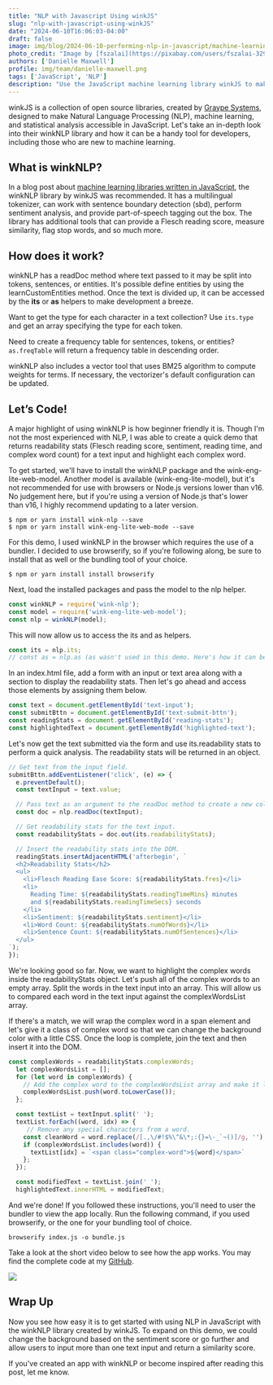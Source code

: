 ```yaml
---
title: "NLP with Javascript Using winkJS"
slug: "nlp-with-javascript-using-winkJS"
date: "2024-06-10T16:06:03-04:00"
draft: false
image: img/blog/2024-06-10-performing-nlp-in-javascript/machine-learning-robot.webp
photo_credit: "Image by [fszalai](https://pixabay.com/users/fszalai-32964329/?utm_source=link-attribution&utm_medium=referral&utm_campaign=image&utm_content=7770312) from [Pixabay](https://pixabay.com//?utm_source=link-attribution&utm_medium=referral&utm_campaign=image&utm_content=7770312)"
authors: ['Danielle Maxwell']
profile: img/team/danielle-maxwell.png
tags: ['JavaScript', 'NLP']
description: "Use the JavaScript machine learning library winkJS to make Natural Language Processing (NLP) beginner friendly."
---
```


winkJS is a collection of open source libraries, created by [Graype Systems](https://graype.in/), designed to make Natural Language Processing (NLP), machine learning, and statistical analysis accessible in JavaScript. Let's take an in-depth look into their winkNLP library and how it can be a handy tool for developers, including those who are new to machine learning.

<!--more-->

## What is winkNLP?
In a blog post about [machine learning libraries written in JavaScript](/blog/5-javascript-libraries-to-use-for-machine-learning/), the winkNLP library by winkJS was recommended. It has a multilingual tokenizer, can work with sentence boundary detection (sbd), perform sentiment analysis, and provide part-of-speech tagging out the box. The library has additional tools that can provide a Flesch reading score, measure similarity, flag stop words, and so much more.

## How does it work?
winkNLP has a readDoc method where text passed to it may be split into tokens, sentences, or entities. It's possible define entities by using the learnCustomEntities method. Once the text is divided up, it can be accessed by the **its** or **as** helpers to make development a breeze.

Want to get the type for each character in a text collection? Use `its.type` and get an array specifying the type for each token.

Need to create a frequency table for sentences, tokens, or entities? `as.freqTable` will return a frequency table in descending order.

winkNLP also includes a vector tool that uses BM25 algorithm to compute weights for terms. If necessary, the vectorizer's default configuration can be updated.

## Let’s Code!
A major highlight of using winkNLP is how beginner friendly it is. Though I'm not the most experienced with NLP, I was able to create a quick demo that returns readability stats (Flesch reading score, sentiment, reading time, and complex word count) for a text input and highlight each complex word.

To get started, we'll have to install the winkNLP package and the wink-eng-lite-web-model. Another model is available (wink-eng-lite-model), but it's not recommended for use with browsers or Node.js versions lower than v16. No judgement here, but if you're using a version of Node.js that's lower than v16, I highly recommend updating to a later version.

```
$ npm or yarn install wink-nlp --save
$ npm or yarn install wink-eng-lite-web-mode --save
```

For this demo, I used winkNLP in the browser which requires the use of a bundler. I decided to use browserify, so if you're following along, be sure to install that as well or the bundling tool of your choice.

```
$ npm or yarn install install browserify
```

Next, load the installed packages and pass the model to the nlp helper.

```javascript
const winkNLP = require('wink-nlp');
const model = require('wink-eng-lite-web-model');
const nlp = winkNLP(model);
```

This will now allow us to access the its and as helpers.

```javascript
const its = nlp.its;
// const as = nlp.as (as wasn't used in this demo. Here's how it can be accessed.)
```

In an index.html file, add a form with an input or text area along with a section to display the readability stats. Then let's go ahead and access those elements by assigning them below.


```javascript
const text = document.getElementById('text-input');
const submitBttn = document.getElementById('text-submit-bttn');
const readingStats = document.getElementById('reading-stats');
const highlightedText = document.getElementById('highlighted-text');
```

Let's now get the text submitted via the form and use its.readability stats to perform a quick analysis. The readability stats will be returned in an object.

```javascript
// Get text from the input field.
submitBttn.addEventListener('click', (e) => {
  e.preventDefault();
  const textInput = text.value;

  // Pass text as an argument to the readDoc method to create a new collection.
  const doc = nlp.readDoc(textInput);

  // Get readability stats for the text input.
  const readabilityStats = doc.out(its.readabilityStats);

  // Insert the readability stats into the DOM.
  readingStats.insertAdjacentHTML('afterbegin', `
  <h2>Readability Stats</h2>
  <ul>
    <li>Flesch Reading Ease Score: ${readabilityStats.fres}</li>
    <li>
      Reading Time: ${readabilityStats.readingTimeMins} minutes 
      and ${readabilityStats.readingTimeSecs} seconds
    </li>
    <li>Sentiment: ${readabilityStats.sentiment}</li>
    <li>Word Count: ${readabilityStats.numOfWords}</li>
    <li>Sentence Count: ${readabilityStats.numOfSentences}</li>
  </ul>
`);
});
```

We're looking good so far. Now, we want to highlight the complex words inside the readabilityStats object. Let's push all of the complex words to an empty array. Split the words in the text input into an array. This will allow us to compared each word in the text input against the complexWordsList array. 

If there's a match, we will wrap the complex word in a span element and let's give it a class of complex word so that we can change the background color with a little CSS. Once the loop is complete, join the text and then insert it into the DOM.

```javascript
const complexWords = readabilityStats.complexWords;
  let complexWordsList = [];
  for (let word in complexWords) {
    // Add the complex word to the complexWordsList array and make it lowercase to handle case insensitivity.
    complexWordsList.push(word.toLowerCase());
  };

  const textList = textInput.split(' ');
  textList.forEach((word, idx) => {
     // Remove any special characters from a word.
    const cleanWord = word.replace(/[.,\/#!$%\^&\*;:{}=\-_`~()]/g, '');
    if (complexWordsList.includes(word)) {
      textList[idx] = `<span class="complex-word">${word}</span>`
    };
  });

  const modifiedText = textList.join(' ');
  highlightedText.innerHTML = modifiedText;
```

And we're done! If you followed these instructions, you'll need to user the bundler to view the app locally. Run the following command, if you used browserify, or the one for your bundling tool of choice.
```
browserify index.js -o bundle.js
```

Take a look at the short video below to see how the app works. You may find the complete code at my [GitHub](https://github.com/daniellemaxwell/wink-nlp-example).

<img src="img/blog/2024-06-10-performing-nlp-in-javascript/wink-nlp-demo.gif" style="margin: 0 auto" />

## Wrap Up
Now you see how easy it is to get started with using NLP in JavaScript with the winkNLP library created by winkJS. To expand on this demo, we could change the background based on the sentiment score or go further and allow users to input more than one text input and return a similarity score.

If you've created an app with winkNLP or become inspired after reading this post, let me know.



